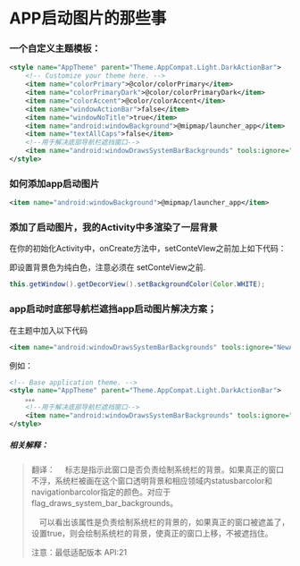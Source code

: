 # APP启动图片的那些事



### 一个自定义主题模板：

```xml
<style name="AppTheme" parent="Theme.AppCompat.Light.DarkActionBar">
    <!-- Customize your theme here. -->
    <item name="colorPrimary">@color/colorPrimary</item>
    <item name="colorPrimaryDark">@color/colorPrimaryDark</item>
    <item name="colorAccent">@color/colorAccent</item>
    <item name="windowActionBar">false</item>
    <item name="windowNoTitle">true</item>
    <item name="android:windowBackground">@mipmap/launcher_app</item>
    <item name="textAllCaps">false</item>
    <!--用于解决底部导航栏遮挡窗口-->
    <item name="android:windowDrawsSystemBarBackgrounds" tools:ignore="NewApi">false</item>
</style>
```





### 如何添加app启动图片

```xml
<item name="android:windowBackground">@mipmap/launcher_app</item>
```



### 添加了启动图片，我的Activity中多渲染了一层背景

在你的初始化Activity中，onCreate方法中，setConteVIew之前加上如下代码：

即设置背景色为纯白色，注意必须在 setConteView之前.

```java
this.getWindow().getDecorView().setBackgroundColor(Color.WHITE);
```



### app启动时底部导航栏遮挡app启动图片解决方案；

在主题中加入以下代码

```xml
<item name="android:windowDrawsSystemBarBackgrounds" tools:ignore="NewApi">false</item>
```

例如：

```xml
<!-- Base application theme. -->
<style name="AppTheme" parent="Theme.AppCompat.Light.DarkActionBar">
 	。。。
    <!--用于解决底部导航栏遮挡窗口-->
    <item name="android:windowDrawsSystemBarBackgrounds" tools:ignore="NewApi">false</item>
</style>
```

##### 相关解释：

> 翻译： 
>  标志是指示此窗口是否负责绘制系统栏的背景。如果真正的窗口不浮，系统栏被画在这个窗口透明背景和相应领域内statusbarcolor和navigationbarcolor指定的颜色。对应于flag_draws_system_bar_backgrounds。 
>
>  可以看出该属性是负责绘制系统栏的背景的，如果真正的窗口被遮盖了，设置true，则会绘制系统栏的背景，使真正的窗口上移，不被遮挡住。 
>
> 注意：最低适配版本 API:21





